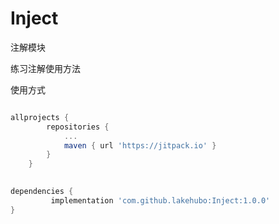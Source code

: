 # Inject
注解模块

练习注解使用方法

使用方式
```gradle

allprojects {
		repositories {
			...
			maven { url 'https://jitpack.io' }
		}
	}
  

dependencies {
	     implementation 'com.github.lakehubo:Inject:1.0.0'
}
  
  ```
